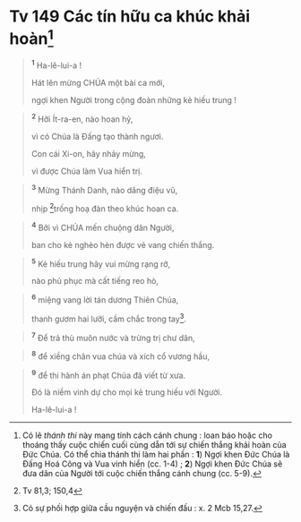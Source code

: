 # Tv 149 Các tín hữu ca khúc khải hoàn[^1]

> <sup><b>1</b></sup> Ha-lê-lui-a !
> 
> Hát lên mừng CHÚA một bài ca mới,
> 
> ngợi khen Người trong cộng đoàn những kẻ hiếu trung !
>


> <sup><b>2</b></sup> Hỡi Ít-ra-en, nào hoan hỷ,
> 
> vì có Chúa là Đấng tạo thành ngươi.
> 
> Con cái Xi-on, hãy nhảy mừng,
> 
> vì được Chúa làm Vua hiển trị.
>


> <sup><b>3</b></sup> Mừng Thánh Danh, nào dâng điệu vũ,
> 
> nhịp [^1*]trống hoạ đàn theo khúc hoan ca.
>


> <sup><b>4</b></sup> Bởi vì CHÚA mến chuộng dân Người,
> 
> ban cho kẻ nghèo hèn được vẻ vang chiến thắng.
>


> <sup><b>5</b></sup> Kẻ hiếu trung hãy vui mừng rạng rỡ,
> 
> nào phủ phục mà cất tiếng reo hò,
>


> <sup><b>6</b></sup> miệng vang lời tán dương Thiên Chúa,
> 
> thanh gươm hai lưỡi, cầm chắc trong tay[^2].
>


> <sup><b>7</b></sup> Để trả thù muôn nước và trừng trị chư dân,
>


> <sup><b>8</b></sup> để xiềng chân vua chúa và xích cổ vương hầu,
>


> <sup><b>9</b></sup> để thi hành án phạt Chúa đã viết từ xưa.
> 
> Đó là niềm vinh dự cho mọi kẻ trung hiếu với Người.
> 
> Ha-lê-lui-a !
>

[^1]: Có lẽ <i>thánh thi</i> này mang tính cách cánh chung : loan báo hoặc cho thoáng thấy cuộc chiến cuối cùng dẫn tới sự chiến thắng khải hoàn của Đức Chúa. Có thể chia thánh thi làm hai phần : <b>1</b>) Ngợi khen Đức Chúa là Đấng Hoá Công và Vua vinh hiển (cc. 1-4) ; <b>2</b>) Ngợi khen Đức Chúa sẽ đưa dân của Người tới cuộc chiến thắng cánh chung (cc. 5-9).
[^2]: Có sự phối hợp giữa cầu nguyện và chiến đấu : x. 2 Mcb 15,27.
[^1*]: Tv 81,3; 150,4

